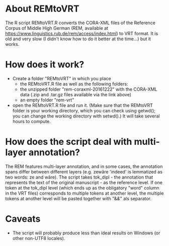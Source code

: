 # About REMtoVRT
The R script REMtoVRT.R converts the CORA-XML files of the Reference Corpus of Middle High German (REM, available at https://www.linguistics.rub.de/rem/access/index.html) to VRT format. It is old and very slow (I didn't know how to do it better at the time...) but it works. 

# How does it work?
- Create a folder "REMtoVRT" in which you place 
  - the REMtoVRT.R file 
  as well as the following folders:
  - the unzipped folder "rem-coraxml-20161222" with the CORA-XML data (.zip and .tar.gz files available via the link above)
  - an empty folder "rem-vrt"
- open the REMtoVRT.R file and run it. (Make sure that the REMtoVRT folder is your working directory, which you can check using getwd(); you can change the working directory with setwd().) It will take several hours to compute.

# How does the script deal with multi-layer annotation?
The REM features multi-layer annotation, and in some cases, the annotation spans differ between different layers (e.g. zewâre 'indeed' is lemmatized as two words: ze and wâre). The script takes tok_dipl - the annotation that represents the text of the original manuscript - as the reference level. If one token at the tok_dipl level (which ends up as the obligatory "word" column in the VRT files) corresponds to multiple tokens at another level, the multiple tokens at another level will be pasted together with "&_&_" als separator. 

# Caveats
- The script will probably produce less than ideal results on Windows (or other non-UTF8 locales).
